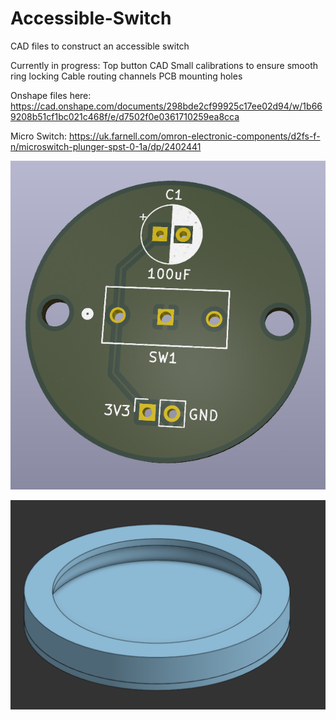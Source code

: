 # Accessible-Switch
CAD files to construct an accessible switch

Currently in progress:
Top button CAD
Small calibrations to ensure smooth ring locking
Cable routing channels
PCB mounting holes

Onshape files here: https://cad.onshape.com/documents/298bde2cf99925c17ee02d94/w/1b669208b51cf1bc021c468f/e/d7502f0e0361710259ea8cca 

Micro Switch: https://uk.farnell.com/omron-electronic-components/d2fs-f-n/microswitch-plunger-spst-0-1a/dp/2402441

![alt text](https://github.com/greenpanda111/Accessible-Switch/blob/main/SwitchPCBImage.png?raw=true)

![alt text](https://github.com/greenpanda111/Accessible-Switch/blob/main/CADImage.png?raw=true)

